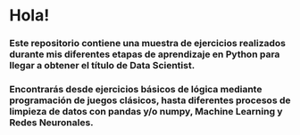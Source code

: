 # Hola!

### Este repositorio contiene una muestra de ejercicios realizados durante mis diferentes etapas de aprendizaje en Python para llegar a obtener el título de Data Scientist.

### Encontrarás desde ejercicios básicos de lógica mediante programación de juegos clásicos, hasta diferentes procesos de limpieza de datos con pandas y/o numpy, Machine Learning y Redes Neuronales.
